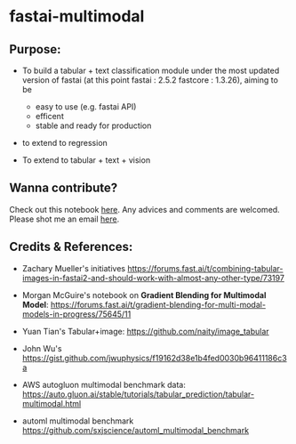 # fastai-multimodal

## Purpose:

- To build a tabular + text classification module under the most updated version of fastai (at this point fastai : 2.5.2
fastcore : 1.3.26), aiming to be
  - easy to use (e.g. fastai API)
  - efficent
  - stable and ready for production

- to extend to regression

- To extend to tabular + text + vision

## Wanna contribute?

Check out this notebook [here](https://github.com/wjlgatech/fastai-multimodal/blob/main/fastai2_multimodal_tabtxt_public.ipynb). Any advices and comments are welcomed. Please shot me an email [here](wjlgatech@gmail.com).

## Credits & References:

- Zachary Mueller's initiatives https://forums.fast.ai/t/combining-tabular-images-in-fastai2-and-should-work-with-almost-any-other-type/73197

- Morgan McGuire's notebook on **Gradient Blending for Multimodal Model**: https://forums.fast.ai/t/gradient-blending-for-multi-modal-models-in-progress/75645/11

- Yuan Tian's Tabular+image: https://github.com/naity/image_tabular

- John Wu's https://gist.github.com/jwuphysics/f19162d38e1b4fed0030b96411186c3a

- AWS autogluon multimodal benchmark data: https://auto.gluon.ai/stable/tutorials/tabular_prediction/tabular-multimodal.html

- automl multimodal benchmark https://github.com/sxjscience/automl_multimodal_benchmark
